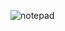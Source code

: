 
![notepad](https://user-images.githubusercontent.com/120267773/209303886-16331ca9-9386-43b2-b75a-6c752a3c0298.png)
